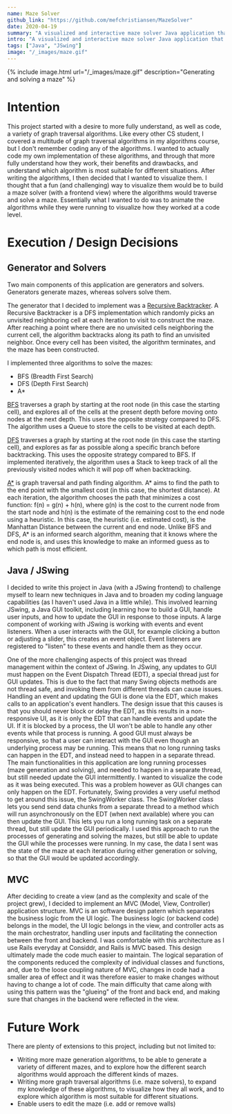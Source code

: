 ```yaml
---
name: Maze Solver
github_link: "https://github.com/mefchristiansen/MazeSolver"
date: 2020-04-19
summary: "A visualized and interactive maze solver Java application that automatically generates a random maze, and then proceeds to traverse and solve the maze using a variety of graph traversal algorithms (BFS, DFS, A*)."
intro: "A visualized and interactive maze solver Java application that automatically generates a random maze, and then proceeds to traverse and solve the maze using a variety of graph traversal algorithms (BFS, DFS, A*). This generation and traversal is visualized using JSwing, and allows the user to interact with the maze, enabling them to choose the size of the maze, the maze start and end points, the solution algorithm, as well as vary the animation speed."
tags: ["Java", "JSwing"]
image: "/_images/maze.gif"
---
```


{% include image.html url="/_images/maze.gif" description="Generating and solving a maze" %}

# Intention

This project started with a desire to more fully understand, as well as code, a variety of graph traversal algorithms. Like every other CS student, I covered a multitude of graph traversal algorithms in my algorithms course, but I don't remember coding any of the algorithms. I wanted to actually code my own implementation of these algorithms, and through that more fully understand how they work, their benefits and drawbacks, and understand which algorithm is most suitable for different situations. After writing the algorithms, I then decided that I wanted to visualize them. I thought that a fun (and challenging) way to visualize them would be to build a maze solver (with a frontend view) where the algorithms would traverse and solve a maze. Essentially what I wanted to do was to animate the algorithms while they were running to visualize how they worked at a code level.

# Execution / Design Decisions

## Generator and Solvers

Two main components of this application are generators and solvers. Generators generate mazes, whereas solvers solve them. 

The generator that I decided to implement was a [Recursive Backtracker](https://en.wikipedia.org/wiki/Maze_generation_algorithm#Recursive_backtracker). A Recursive Backtracker is a DFS implementation which randomly picks an unvisited neighboring cell at each iteration to visit to construct the maze. After reaching a point where there are no unvisited cells neighboring the current cell, the algorithm backtracks along its path to find an unvisited neighbor. Once every cell has been visited, the algorithm terminates, and the maze has been constructed.

I implemented three algorithms to solve the mazes:
* BFS (Breadth First Search)
* DFS (Depth First Search)
* A*

[BFS](https://en.wikipedia.org/wiki/Breadth-first_search) traverses a graph by starting at the root node (in this case the starting cell), and explores all of the cells at the present depth before moving onto nodes at the next depth. This uses the opposite strategy compared to DFS. The algorithm uses a Queue to store the cells to be visited at each depth.

[DFS](https://en.wikipedia.org/wiki/Depth-first_search) traverses a graph by starting at the root node (in this case the starting cell), and explores as far as possible along a specific branch before backtracking. This uses the opposite strategy compared to BFS. If implemented iteratively, the algorithm uses a Stack to keep track of all the previously visited nodes which it will pop off when backtracking.

[A\*](https://en.wikipedia.org/wiki/A*_search_algorithm) is graph traversal and path finding algorithm. A* aims to find the path to the end point with the smallest cost (in this case, the shortest distance). At each iteration, the algorithm chooses the path that minimizes a cost function: f(n) = g(n) + h(n), where g(n) is the cost to the current node from the start node and h(n) is the estimate of the remaining cost to the end node using a heuristic. In this case, the heuristic (i.e. estimated cost), is the Manhattan Distance between the current and end node. Unlike BFS and DFS, A* is an informed search algorithm, meaning that it knows where the end node is, and uses this knowledge to make an informed guess as to which path is most efficient.

## Java / JSwing

I decided to write this project in Java (with a JSwing frontend) to challenge myself to learn new techniques in Java and to broaden my coding language capabilities (as I haven't used Java in a little while). This involved learning JSwing, a Java GUI toolkit, including learning how to build a GUI, handle user inputs, and how to update the GUI in response to those inputs. A large component of working with JSwing is working with events and event listeners. When a user interacts with the GUI, for example clicking a button or adjusting a slider, this creates an event object. Event listeners are registered to "listen" to these events and handle them as they occur.

One of the more challenging aspects of this project was thread management within the context of JSwing. In JSwing, any updates to GUI must happen on the Event Dispatch Thread (EDT), a special thread just for GUI updates. This is due to the fact that many Swing objects methods are not thread safe, and invoking them from different threads can cause issues. Handling an event and updating the GUI is done via the EDT, which makes calls to an application's event handlers. The design issue that this causes is that you should never block or delay the EDT, as this results in a non-responsive UI, as it is only the EDT that can handle events and update the UI. If it is blocked by a process, the UI won't be able to handle any other events while that process is running. A good GUI must always be responsive, so that a user can interact with the GUI even though an underlying process may be running. This means that no long running tasks can happen in the EDT, and instead need to happen in a separate thread. The main functionalities in this application are long running processes (maze generation and solving), and needed to happen in a separate thread, but still needed update the GUI intermittently. I wanted to visualize the code as it was being executed. This was a problem however as GUI changes can only happen on the EDT. Fortunately, Swing provides a very useful method to get around this issue, the SwingWorker class. The SwingWorker class lets you send send data chunks from a separate thread to a method which will run asynchronously on the EDT (when next available) where you can then update the GUI. This lets you run a long running task on a separate thread, but still update the GUI periodically. I used this approach to run the processes of generating and solving the mazes, but still be able to update the GUI while the processes were running. In my case, the data I sent was the state of the maze at each iteration during either generation or solving, so that the GUI would be updated accordingly.

## MVC

After deciding to create a view (and as the complexity and scale of the project grew), I decided to implement an MVC (Model, View, Controller) application structure. MVC is an software design patern which separates the business logic from the UI logic. The business logic (or backend code) belongs in the model, the UI logic belongs in the view, and controller acts as the main orchestrator, handling user inputs and facilitating the connection between the front and backend. I was comfortable with this architecture as I use Rails everyday at Considdr, and Rails is MVC based. This design ultimately made the code much easier to maintain. The logical separation of the components reduced the complexity of individual classes and functions, and, due to the loose coupling nature of MVC, changes in code had a smaller area of effect and it was therefore easier to make changes without having to change a lot of code. The main difficulty that came along with using this pattern was the "glueing" of the front and back end, and making sure that changes in the backend were reflected in the view.

# Future Work

There are plenty of extensions to this project, including but not limited to:
* Writing more maze generation algorithms, to be able to generate a variety of different mazes, and to explore how the different search algorithms would approach the different kinds of mazes.
* Writing more graph traversal algorithms (i.e. maze solvers), to expand my knowledge of these algorithms, to visualize how they all work, and to explore which algorithm is most suitable for different situations.
* Enable users to edit the maze (i.e. add or remove walls)
